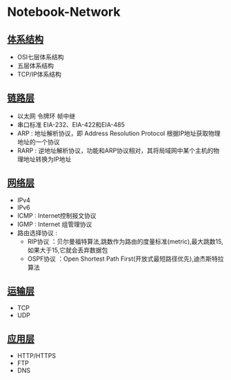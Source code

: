 # Notebook-Network

## [体系结构](ch01/README.md)

* OSI七层体系结构
* 五层体系结构
* TCP/IP体系结构

## [链路层](ch02/README.md)

* 以太网 令牌环 帧中继
* 串口标准 EIA-232、EIA-422和EIA-485
* ARP : 地址解析协议，即 Address Resolution Protocol 根据IP地址获取物理地址的一个协议
* RARP : 逆地址解析协议，功能和ARP协议相对，其将局域网中某个主机的物理地址转换为IP地址

## [网络层](ch03/README.md)

* IPv4
* IPv6
* ICMP : Internet控制报文协议
* IGMP : Internet 组管理协议
* 路由选择协议 :
  * RIP协议 ：贝尔曼福特算法,跳数作为路由的度量标准(metric),最大跳数15,如果大于15,它就会丢弃数据包
  * OSPF协议 ：Open Shortest Path First(开放式最短路径优先),迪杰斯特拉算法

## [运输层](ch04/README.md)

* TCP
* UDP

## [应用层](ch05/README.md)

* HTTP/HTTPS
* FTP
* DNS